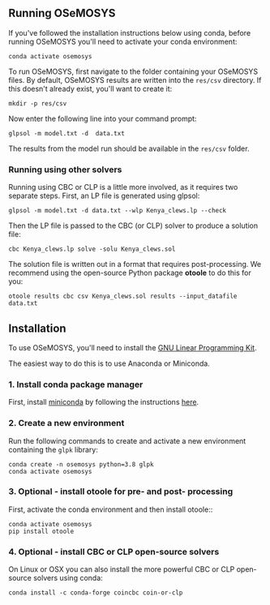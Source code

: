 ## Running OSeMOSYS

If you've followed the installation instructions below using conda, before running OSeMOSYS you'll
need to activate your conda environment:

    conda activate osemosys

To run OSeMOSYS, first navigate to the folder containing your OSeMOSYS files.
By default, OSeMOSYS results are written into the `res/csv` directory. If this doesn't already exist,
you'll want to create it:

    mkdir -p res/csv

Now enter the following line into your command prompt:

    glpsol -m model.txt -d  data.txt

The results from the model run should be available in the `res/csv` folder.

### Running using other solvers

Running using CBC or CLP is a little more involved, as it requires two separate steps.
First, an LP file is generated using glpsol:

    glpsol -m model.txt -d data.txt --wlp Kenya_clews.lp --check

Then the LP file is passed to the CBC (or CLP) solver to produce a solution file:

    cbc Kenya_clews.lp solve -solu Kenya_clews.sol

The solution file is written out in a format that requires post-processing. We recommend using
the open-source Python package **otoole** to do this for you:

    otoole results cbc csv Kenya_clews.sol results --input_datafile data.txt

## Installation

To use OSeMOSYS, you'll need to install the 
[GNU Linear Programming Kit](https://www.gnu.org/software/glpk/).

The easiest way to do this is to use Anaconda or Miniconda.

### 1. Install conda package manager

First, install [miniconda](https://docs.conda.io/en/latest/miniconda.html#) by following
the instructions [here](https://conda.io/projects/conda/en/latest/user-guide/install/#).

### 2. Create a new environment

Run the following commands to create and activate a new environment containing the `glpk` library:

    conda create -n osemosys python=3.8 glpk
    conda activate osemosys

### 3. Optional - install **otoole** for pre- and post- processing

First, activate the conda environment and then install otoole::

    conda activate osemosys
    pip install otoole

### 4. Optional - install CBC or CLP open-source solvers

On Linux or OSX you can also install the more powerful CBC or CLP
open-source solvers using conda:

    conda install -c conda-forge coincbc coin-or-clp
